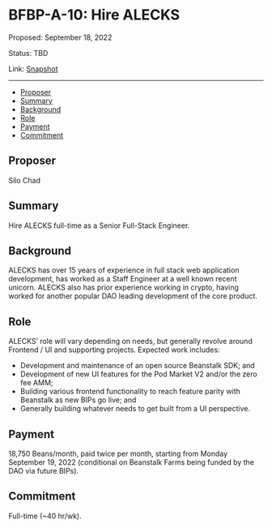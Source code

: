 # BFBP-A-10: Hire ALECKS

Proposed: September 18, 2022

Status: TBD

Link: [Snapshot](https://snapshot.org/#/beanstalkfarmsbudget.eth/proposal/0x2ed70de75a9192324a9f28abf7d0202fe670162d9c302f8aae039c57fa733c8f)

---

- [Proposer](#proposer)
- [Summary](#summary)
- [Background](#background)
- [Role](#role)
- [Payment](#payment)
- [Commitment](#commitment)

## Proposer

Silo Chad

## Summary

Hire ALECKS full-time as a Senior Full-Stack Engineer.

## Background

ALECKS has over 15 years of experience in full stack web application development, has worked as a Staff Engineer at a well known recent unicorn. ALECKS also has prior experience working in crypto, having worked for another popular DAO leading development of the core product.

## Role

ALECKS’ role will vary depending on needs, but generally revolve around Frontend / UI and supporting projects. Expected work includes:

* Development and maintenance of an open source Beanstalk SDK; and
* Development of new UI features for the Pod Market V2 and/or the zero fee AMM;
* Building various frontend functionality to reach feature parity with Beanstalk as new BIPs go live; and
* Generally building whatever needs to get built from a UI perspective.

## Payment

18,750 Beans/month, paid twice per month, starting from Monday September 19, 2022 (conditional on Beanstalk Farms being funded by the DAO via future BIPs).

## Commitment

Full-time (~40 hr/wk).
